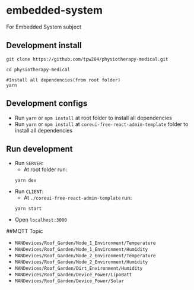 # embedded-system
For Embedded System subject

## Development install
```
git clone https://github.com/tpw284/physiotherapy-medical.git

cd physiotherapy-medical

#Install all dependencies(from root folder)
yarn
```

## Development configs
- Run `yarn` or `npm install` at root folder to install all dependencies 
- Run `yarn` or `npm install` at `coreui-free-react-admin-template` folder to install all dependencies 

## Run development 
- Run `SERVER`:
  - At root folder run: 
  ```
  yarn dev
  ```
- Run `CLIENT`:
  - At `./coreui-free-react-admin-template` run: 
  ```
  yarn start
  ```
- Open `localhost:3000`

##MQTT Topic
- `MANDevices/Roof_Garden/Node_1_Environment/Temperature`
- `MANDevices/Roof_Garden/Node_1_Environment/Humidity`
- `MANDevices/Roof_Garden/Node_2_Environment/Temperature` 
- `MANDevices/Roof_Garden/Node_2_Environment/Humidity`
- `MANDevices/Roof_Garden/Dirt_Environment/Humidity`
- `MANDevices/Roof_Garden/Device_Power/LipoBatt`
- `MANDevices/Roof_Garden/Device_Power/Solar`  
